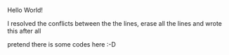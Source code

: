 Hello World!

I resolved the conflicts between the the lines, erase all the lines and wrote this after all

pretend there is some codes here :-D